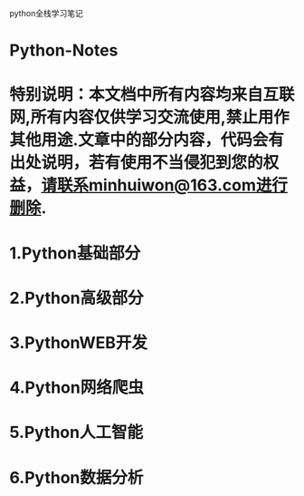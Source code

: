 python全栈学习笔记
# Python-Notes
# 特别说明：本文档中所有内容均来自互联网,所有内容仅供学习交流使用,禁止用作其他用途.文章中的部分内容，代码会有出处说明，若有使用不当侵犯到您的权益，请联系minhuiwon@163.com进行删除.

# 1.Python基础部分
# 2.Python高级部分
# 3.PythonWEB开发
# 4.Python网络爬虫
# 5.Python人工智能
# 6.Python数据分析
